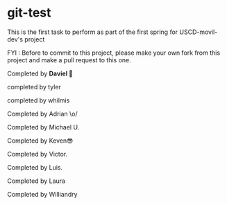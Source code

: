 # git-test
This is the first task to perform as part of the first spring for USCD-movil-dev's project

FYI : Before to commit to this project, please make your own fork from this project and make a pull request to this one.

Completed by **Daviel 🦖**

completed by tyler
  
completed by whilmis

Completed by Adrian \o/

Completed by Michael U.

Completed by Keven😎

Completed by Victor. 

Completed by Luis.

Completed by Laura 

Completed by Williandry 
